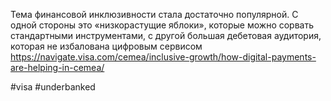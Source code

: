 
Тема финансовой инклюзивности стала достаточно популярной. С одной стороны это «низкорастущие яблоки», которые можно сорвать стандартными инструментами, с другой большая дебетовая аудитория, которая не избалована цифровым сервисом https://navigate.visa.com/cemea/inclusive-growth/how-digital-payments-are-helping-in-cemea/

#visa #underbanked